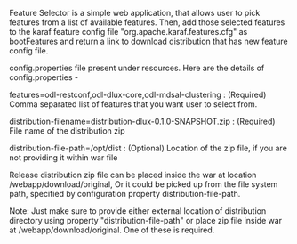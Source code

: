 Feature Selector is a simple web application, that allows user to pick features from a list of available features.
Then, add those selected features to the karaf feature config file "org.apache.karaf.features.cfg" as bootFeatures
and return a link to download distribution that has new feature config file.

config.properties file present under resources. Here are the details of config.properties -

features=odl-restconf,odl-dlux-core,odl-mdsal-clustering : (Required) Comma separated list of features that you want user to select from.

distribution-filename=distribution-dlux-0.1.0-SNAPSHOT.zip : (Required) File name of the distribution zip

distribution-file-path=/opt/dist : (Optional) Location of the zip file, if you are not providing it within war file

Release distribution zip file can be placed inside the war at location /webapp/download/original, Or
it could be picked up from the file system path, specified by configuration property distribution-file-path.

Note: Just make sure to provide either external location of distribution directory using property "distribution-file-path" or
place zip file inside war at /webapp/download/original. One of these is required.



